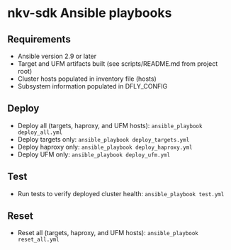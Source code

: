 # nkv-sdk Ansible playbooks

## Requirements

* Ansible version 2.9 or later
* Target and UFM artifacts built (see scripts/README.md from project root)
* Cluster hosts populated in inventory file (hosts)
* Subsystem information populated in DFLY_CONFIG

## Deploy

* Deploy all (targets, haproxy, and UFM hosts): `ansible_playbook deploy_all.yml`
* Deploy targets only: `ansible_playbook deploy_targets.yml`
* Deploy haproxy only: `ansible_playbook deploy_haproxy.yml`
* Deploy UFM only: `ansible_playbook deploy_ufm.yml`

## Test

* Run tests to verify deployed cluster health: `ansible_playbook test.yml`

## Reset

* Reset all (targets, haproxy, and UFM hosts): `ansible_playbook reset_all.yml`
